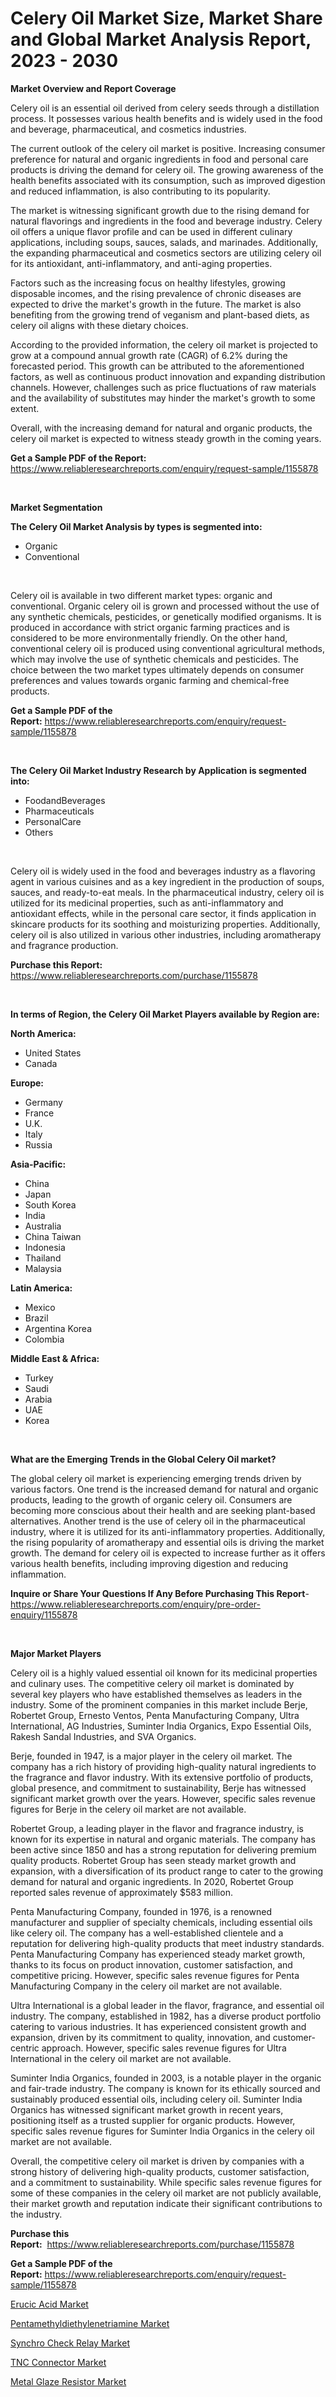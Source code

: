 <p><h1>Celery Oil Market Size, Market Share and Global Market Analysis Report, 2023 - 2030</h1></p><p><strong>Market Overview and Report Coverage</strong></p>
<p><p>Celery oil is an essential oil derived from celery seeds through a distillation process. It possesses various health benefits and is widely used in the food and beverage, pharmaceutical, and cosmetics industries.</p><p>The current outlook of the celery oil market is positive. Increasing consumer preference for natural and organic ingredients in food and personal care products is driving the demand for celery oil. The growing awareness of the health benefits associated with its consumption, such as improved digestion and reduced inflammation, is also contributing to its popularity.</p><p>The market is witnessing significant growth due to the rising demand for natural flavorings and ingredients in the food and beverage industry. Celery oil offers a unique flavor profile and can be used in different culinary applications, including soups, sauces, salads, and marinades. Additionally, the expanding pharmaceutical and cosmetics sectors are utilizing celery oil for its antioxidant, anti-inflammatory, and anti-aging properties.</p><p>Factors such as the increasing focus on healthy lifestyles, growing disposable incomes, and the rising prevalence of chronic diseases are expected to drive the market's growth in the future. The market is also benefiting from the growing trend of veganism and plant-based diets, as celery oil aligns with these dietary choices.</p><p>According to the provided information, the celery oil market is projected to grow at a compound annual growth rate (CAGR) of 6.2% during the forecasted period. This growth can be attributed to the aforementioned factors, as well as continuous product innovation and expanding distribution channels. However, challenges such as price fluctuations of raw materials and the availability of substitutes may hinder the market's growth to some extent.</p><p>Overall, with the increasing demand for natural and organic products, the celery oil market is expected to witness steady growth in the coming years.</p></p>
<p><strong>Get a Sample PDF of the Report:</strong> <a href="https://www.reliableresearchreports.com/enquiry/request-sample/1155878">https://www.reliableresearchreports.com/enquiry/request-sample/1155878</a></p>
<p>&nbsp;</p>
<p><strong>Market Segmentation</strong></p>
<p><strong>The Celery Oil Market Analysis by types is segmented into:</strong></p>
<p><ul><li>Organic</li><li>Conventional</li></ul></p>
<p>&nbsp;</p>
<p><p>Celery oil is available in two different market types: organic and conventional. Organic celery oil is grown and processed without the use of any synthetic chemicals, pesticides, or genetically modified organisms. It is produced in accordance with strict organic farming practices and is considered to be more environmentally friendly. On the other hand, conventional celery oil is produced using conventional agricultural methods, which may involve the use of synthetic chemicals and pesticides. The choice between the two market types ultimately depends on consumer preferences and values towards organic farming and chemical-free products.</p></p>
<p><strong>Get a Sample PDF of the Report:</strong>&nbsp;<a href="https://www.reliableresearchreports.com/enquiry/request-sample/1155878">https://www.reliableresearchreports.com/enquiry/request-sample/1155878</a></p>
<p>&nbsp;</p>
<p><strong>The Celery Oil Market Industry Research by Application is segmented into:</strong></p>
<p><ul><li>FoodandBeverages</li><li>Pharmaceuticals</li><li>PersonalCare</li><li>Others</li></ul></p>
<p>&nbsp;</p>
<p><p>Celery oil is widely used in the food and beverages industry as a flavoring agent in various cuisines and as a key ingredient in the production of soups, sauces, and ready-to-eat meals. In the pharmaceutical industry, celery oil is utilized for its medicinal properties, such as anti-inflammatory and antioxidant effects, while in the personal care sector, it finds application in skincare products for its soothing and moisturizing properties. Additionally, celery oil is also utilized in various other industries, including aromatherapy and fragrance production.</p></p>
<p><strong>Purchase this Report:</strong>&nbsp; <a href="https://www.reliableresearchreports.com/purchase/1155878">https://www.reliableresearchreports.com/purchase/1155878</a></p>
<p>&nbsp;</p>
<p><strong>In terms of Region, the Celery Oil Market Players available by Region are:</strong></p>
<p>
    <p> <strong> North America: </strong>
        <ul>
            <li>United States</li>
            <li>Canada</li>
        </ul>
        </p> 
    <p> <strong> Europe: </strong>
        <ul>
            <li>Germany</li>
            <li>France</li>
            <li>U.K.</li>
            <li>Italy</li>
            <li>Russia</li>
        </ul>
        </p> 
    <p> <strong> Asia-Pacific: </strong>
        <ul>
            <li>China</li>
            <li>Japan</li>
            <li>South Korea</li>
            <li>India</li>
            <li>Australia</li>
            <li>China Taiwan</li>
            <li>Indonesia</li>
            <li>Thailand</li>
            <li>Malaysia</li>
        </ul>
        </p> 
    <p> <strong> Latin America: </strong>
        <ul>
            <li>Mexico</li>
            <li>Brazil</li>
            <li>Argentina Korea</li>
            <li>Colombia</li>
        </ul>
        </p> 
    <p> <strong> Middle East & Africa: </strong>
        <ul>
            <li>Turkey</li>
            <li>Saudi</li>
            <li>Arabia</li>
            <li>UAE</li>
            <li>Korea</li>
        </ul>
    </p>
    </p>
<p>&nbsp;</p>
<p><strong>What are the Emerging Trends in the Global Celery Oil market?</strong></p>
<p><p>The global celery oil market is experiencing emerging trends driven by various factors. One trend is the increased demand for natural and organic products, leading to the growth of organic celery oil. Consumers are becoming more conscious about their health and are seeking plant-based alternatives. Another trend is the use of celery oil in the pharmaceutical industry, where it is utilized for its anti-inflammatory properties. Additionally, the rising popularity of aromatherapy and essential oils is driving the market growth. The demand for celery oil is expected to increase further as it offers various health benefits, including improving digestion and reducing inflammation.</p></p>
<p><strong>Inquire or Share Your Questions If Any Before Purchasing This Report</strong>- <a href="https://www.reliableresearchreports.com/enquiry/pre-order-enquiry/1155878">https://www.reliableresearchreports.com/enquiry/pre-order-enquiry/1155878</a></p>
<p>&nbsp;</p>
<p><strong>Major Market Players</strong></p>
<p><p>Celery oil is a highly valued essential oil known for its medicinal properties and culinary uses. The competitive celery oil market is dominated by several key players who have established themselves as leaders in the industry. Some of the prominent companies in this market include Berje, Robertet Group, Ernesto Ventos, Penta Manufacturing Company, Ultra International, AG Industries, Suminter India Organics, Expo Essential Oils, Rakesh Sandal Industries, and SVA Organics.</p><p>Berje, founded in 1947, is a major player in the celery oil market. The company has a rich history of providing high-quality natural ingredients to the fragrance and flavor industry. With its extensive portfolio of products, global presence, and commitment to sustainability, Berje has witnessed significant market growth over the years. However, specific sales revenue figures for Berje in the celery oil market are not available.</p><p>Robertet Group, a leading player in the flavor and fragrance industry, is known for its expertise in natural and organic materials. The company has been active since 1850 and has a strong reputation for delivering premium quality products. Robertet Group has seen steady market growth and expansion, with a diversification of its product range to cater to the growing demand for natural and organic ingredients. In 2020, Robertet Group reported sales revenue of approximately $583 million.</p><p>Penta Manufacturing Company, founded in 1976, is a renowned manufacturer and supplier of specialty chemicals, including essential oils like celery oil. The company has a well-established clientele and a reputation for delivering high-quality products that meet industry standards. Penta Manufacturing Company has experienced steady market growth, thanks to its focus on product innovation, customer satisfaction, and competitive pricing. However, specific sales revenue figures for Penta Manufacturing Company in the celery oil market are not available.</p><p>Ultra International is a global leader in the flavor, fragrance, and essential oil industry. The company, established in 1982, has a diverse product portfolio catering to various industries. It has experienced consistent growth and expansion, driven by its commitment to quality, innovation, and customer-centric approach. However, specific sales revenue figures for Ultra International in the celery oil market are not available.</p><p>Suminter India Organics, founded in 2003, is a notable player in the organic and fair-trade industry. The company is known for its ethically sourced and sustainably produced essential oils, including celery oil. Suminter India Organics has witnessed significant market growth in recent years, positioning itself as a trusted supplier for organic products. However, specific sales revenue figures for Suminter India Organics in the celery oil market are not available.</p><p>Overall, the competitive celery oil market is driven by companies with a strong history of delivering high-quality products, customer satisfaction, and a commitment to sustainability. While specific sales revenue figures for some of these companies in the celery oil market are not publicly available, their market growth and reputation indicate their significant contributions to the industry.</p></p>
<p><strong>Purchase this Report:</strong>&nbsp;&nbsp;<a href="https://www.reliableresearchreports.com/purchase/1155878">https://www.reliableresearchreports.com/purchase/1155878</a></p>
<p></p>
<p><strong>Get a Sample PDF of the Report:</strong>&nbsp;<a href="https://www.reliableresearchreports.com/enquiry/request-sample/1155878">https://www.reliableresearchreports.com/enquiry/request-sample/1155878</a></p>
<p><p><a href="https://github.com/Chiragrp22/Market-Research-Report-List-1/blob/main/erucic-acid-market.md">Erucic Acid Market</a></p><p><a href="https://github.com/Chiragrp23/Market-Research-Report-List-1/blob/main/pentamethyldiethylenetriamine-market.md">Pentamethyldiethylenetriamine Market</a></p><p><a href="https://medium.com/@joanacasper19/synchro-check-relay-market-insight-market-trends-growth-forecasted-from-2023-to-2030-769d71e68330">Synchro Check Relay Market</a></p><p><a href="https://medium.com/@rahulv.reportprime/decoding-tnc-connector-market-metrics-market-share-trends-and-growth-patterns-6f5a347d2259">TNC Connector Market</a></p><p><a href="https://medium.com/@karleeprice82/metal-glaze-resistor-market-insight-market-trends-growth-forecasted-from-2023-to-2030-c68e2b0d985a">Metal Glaze Resistor Market</a></p></p>